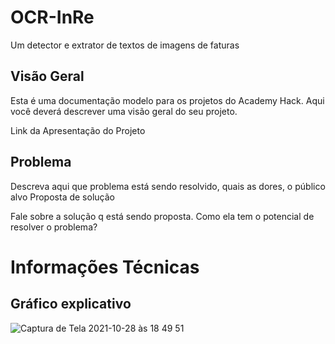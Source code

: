 # OCR-InRe
Um detector e extrator de textos de imagens de faturas
##  Visão Geral

Esta é uma documentação modelo para os projetos do Academy Hack.
Aqui você deverá descrever uma visão geral do seu projeto.

Link da Apresentação do Projeto
##  Problema

Descreva aqui que problema está sendo resolvido, quais as dores, o público alvo
Proposta de solução

Fale sobre a solução q está sendo proposta. Como ela tem o potencial de resolver o problema?
# Informações Técnicas
## Gráfico explicativo
![Captura de Tela 2021-10-28 às 18 49 51](https://user-images.githubusercontent.com/7680448/139341233-42ae31ff-d7ca-48ae-8393-230fefd5fe9d.png)

